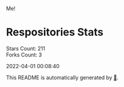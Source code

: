 Me!

# Respositories Stats
Stars Count: 211  
Forks Count: 3

2022-04-01 00:08:40  

This README is automatically generated by [🐰](https://github.com/rnitta/rnitta).
